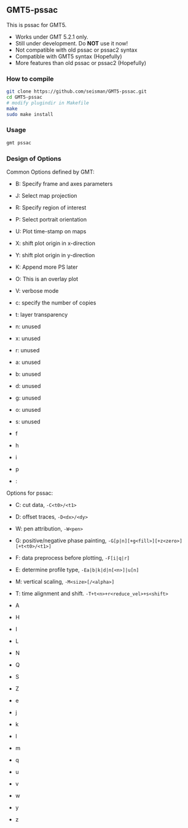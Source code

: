 ## GMT5-pssac

This is pssac for GMT5.

- Works under GMT 5.2.1 only.
- Still under development. Do **NOT** use it now!
- Not compatible with old pssac or pssac2 syntax
- Compatible with GMT5 syntax (Hopefully)
- More features than old pssac or pssac2 (Hopefully)

### How to compile

~~~bash
git clone https://github.com/seisman/GMT5-pssac.git
cd GMT5-pssac
# modify plugindir in Makefile
make
sudo make install
~~~

### Usage

~~~bash
gmt pssac
~~~

### Design of Options

Common Options defined by GMT:

- B: Specify frame and axes parameters
- J: Select map projection
- R: Specify region of interest
- P: Select portrait orientation
- U: Plot time-stamp on maps
- X: shift plot origin in x-direction
- Y: shift plot origin in y-direction
- K: Append more PS later
- O: This is an overlay plot
- V: verbose mode
- c: specify the number of copies
- t: layer transparency

- n: unused
- x: unused
- r: unused
- a: unused
- b: unused
- d: unused
- g: unused
- o: unused
- s: unused

- f
- h
- i
- p
- :

Options for pssac:

- C: cut data, `-C<t0>/<t1>`
- D: offset traces, `-D<dx>/<dy>`
- W: pen attribution, `-W<pen>`
- G: positive/negative phase painting, `-G[p|n][+g<fill>][+z<zero>][+t<t0>/<t1>]`
- F: data preprocess before plotting, `-F[i|q|r]`
- E: determine profile type, `-Ea|b|k|d|n[<n>]|u[n]`
- M: vertical scaling, `-M<size>[/<alpha>]`
- T: time alignment and shift. `-T+t<n>+r<reduce_vel>+s<shift>`

- A
- H
- I
- L
- N
- Q
- S
- Z

- e
- j
- k
- l
- m
- q
- u
- v
- w
- y
- z
